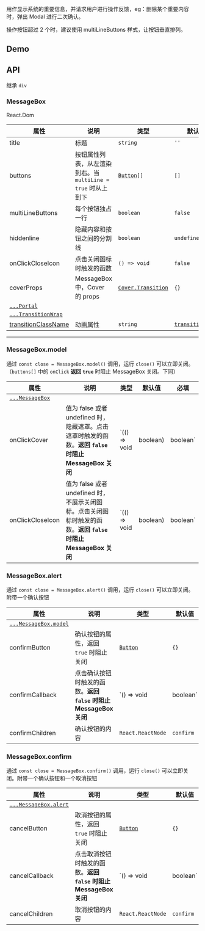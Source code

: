 用作显示系统的重要信息，并请求用户进行操作反馈，eg：删除某个重要内容时，弹出 Modal 进行二次确认。

操作按钮超过 2 个时，建议使用 multiLineButtons 样式，让按钮垂直排列。

## Demo

## API

继承 `div`

### MessageBox

React.Dom

| 属性 | 说明 | 类型 | 默认值 | 必填 |
| --- | --- | --- | --- | --- |
| title | 标题 | `string` | `''` | `false` |
| buttons | 按钮属性列表，从左渲染到右。当 `multiLine = true` 时从上到下 | [`Button`](#/document/Button)`[]` | `[]` | `false` |
| multiLineButtons | 每个按钮独占一行 | `boolean` | `false` | `false` |
| hiddenline | 隐藏内容和按钮之间的分割线 | `boolean` | `undefined` | `false` |
| onClickCloseIcon | 点击关闭图标时触发的函数 | `() => void` | `false` | `false` |
| coverProps | MessageBox 中，Cover 的 props | [`Cover.Transition`](#/document/Cover) | `{}` | `false` |
| [`...Portal`](#/document/Portal) |  |  |  |  |
| [`...TransitionWrap`](#/document/TransitionWrap) |  |  |  |  |
| [transitionClassName](#/document/TransitionWrap) | 动画属性 | `string` | [`transitionFade`](#/document/variable) | `false` |

---

### MessageBox.model

通过 `const close = MessageBox.model()` 调用，运行 `close()` 可以立即关闭。（`buttons[]` 中的 `onClick` **返回 `true`** 时阻止 MessageBox 关闭。下同）

| 属性 | 说明 | 类型 | 默认值 | 必填 |
| --- | --- | --- | --- | --- |
| [`...MessageBox`](#/document/MessageBox) |  |  |  |  |
| onClickCover | 值为 false 或者 undefined 时，隐藏遮罩。点击遮罩时触发的函数。**返回 `false` 时阻止 MessageBox 关闭** | `(() => void | boolean) | boolean` | `false` | `false` |
| onClickCloseIcon | 值为 false 或者 undefined 时，不展示关闭图标。点击关闭图标时触发的函数。**返回 `false` 时阻止 MessageBox 关闭** | `(() => void | boolean) | boolean` | `true` | `false` |

### MessageBox.alert

通过 `const close = MessageBox.alert()` 调用，运行 `close()` 可以立即关闭。附带一个确认按钮

| 属性 | 说明 | 类型 | 默认值 | 必填 |
| --- | --- | --- | --- | --- |
| [`...MessageBox.model`](#/document/MessageBox) |  |  |  |  |
| confirmButton | 确认按钮的属性，返回 `true` 时阻止关闭 | [`Button`](#/document/Button) | `{}` | `false` |
| confirmCallback | 点击确认按钮时触发的函数。**返回 `false` 时阻止 MessageBox 关闭** | `() => void | boolean` | `() => {}` | `false` |
| confirmChildren | 确认按钮的内容 | `React.ReactNode` | `confirm` | `false` |

### MessageBox.confirm

通过 `const close = MessageBox.confirm()` 调用，运行 `close()` 可以立即关闭。附带一个确认按钮和一个取消按钮

| 属性 | 说明 | 类型 | 默认值 | 必填 |
| --- | --- | --- | --- | --- |
| [`...MessageBox.alert`](#/document/MessageBox) |  |  |  |  |
| cancelButton | 取消按钮的属性，返回 `true` 时阻止关闭 | [`Button`](#/document/Button) | `{}` | `false` |
| cancelCallback | 点击取消按钮时触发的函数。**返回 `false` 时阻止 MessageBox 关闭** | `() => void | boolean` | `() => {}` | `false` |
| cancelChildren | 取消按钮的内容 | `React.ReactNode` | `confirm` | `false` |
